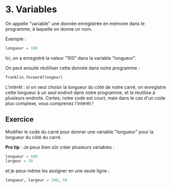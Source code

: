 # 3. Variables

On appelle "variable" une donnée enregistrée en mémoire dans le programme, à laquelle on donne un nom.

Exemple :

```python
longueur = 100
```

Ici, on a enregistré la valeur "100" dans la variable "longueur".

On peut ensuite réutiliser cette donnée dans notre programme :

```python
franklin.forward(longeur)
```

L'intérêt : si on veut choisir la longueur du côté de notre carré, on enregistre cette longueur à un seul endroit dans notre programme, et la réutilise à plusieurs endroits. Certes, notre code est court, mais dans le cas d'un code plus complexe, vous comprenez l'intérêt !

## Exercice

Modifier le code du carré pour donner une variable "longueur" pour la longueur du côté du carré.

**Pro tip** : Je peux bien sûr créer plusieurs variables :
```python
longueur = 100
largeur = 50
```
et je peux même les assigner en une seule ligne :
```python
longueur, largeur = 100, 50
```